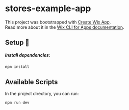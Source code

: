# stores-example-app

This project was bootstrapped with [Create Wix App](https://www.npmjs.com/package/@wix/create-app).  
Read more about it in the [Wix CLI for Apps
 documentation](https://dev.wix.com/docs/build-apps/developer-tools/cli/get-started/about-the-wix-cli-for-apps).

## Setup 🔧

##### Install dependencies:

```console
npm install
```

## Available Scripts

In the project directory, you can run:

```console
npm run dev
```